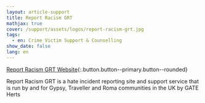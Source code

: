 ```yaml
---
layout: article-support
title: Report Racism GRT
mathjax: true
cover: /support/assets/logos/report-racism-grt.jpg
tags:
  - en: Crime Victim Support & Counselling
show_date: false
lang: en
---
```


[Report Racism GRT Website](https://reportracismgrt.com/){:.button.button--primary.button--rounded}

Report Racism GRT is a hate incident reporting site and support service that is run by and for Gypsy, Traveller and Roma communities in the UK by GATE Herts
